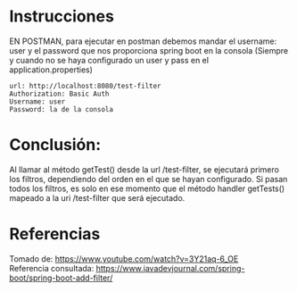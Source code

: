 # Instrucciones

EN POSTMAN, para ejecutar en postman debemos mandar el username: user y el password que nos proporciona spring boot en
la consola (Siempre y cuando no se haya configurado un user y pass en el application.properties)

``` 
url: http://localhost:8080/test-filter
Authorization: Basic Auth
Username: user
Password: la de la consola
```

# Conclusión:

Al llamar al método getTest() desde la url /test-filter, se ejecutará primero los filtros, dependiendo del orden en el
que se hayan configurado. Si pasan todos los filtros, es solo en ese momento que el método handler getTests() mapeado a
la uri /test-filter que será ejecutado.

# Referencias

Tomado de: https://www.youtube.com/watch?v=3Y21aq-6_OE <br>
Referencia consultada: https://www.javadevjournal.com/spring-boot/spring-boot-add-filter/
